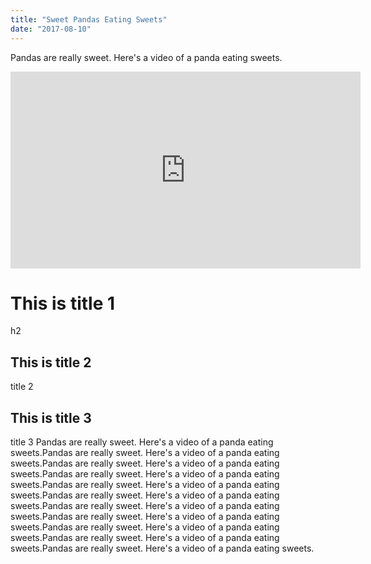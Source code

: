 ```yaml
---
title: "Sweet Pandas Eating Sweets"
date: "2017-08-10"
---
```

Pandas are really sweet.
Here's a video of a panda eating sweets.
<iframe width="560" height="315" src="https://www.youtube.com/embed/4n0xNbfJLR8" frameborder="0" allowfullscreen></iframe>

# This is title 1
h2
## This is title 2
title 2
## This is title 3
title 3
Pandas are really sweet.
Here's a video of a panda eating sweets.Pandas are really sweet.
Here's a video of a panda eating sweets.Pandas are really sweet.
Here's a video of a panda eating sweets.Pandas are really sweet.
Here's a video of a panda eating sweets.Pandas are really sweet.
Here's a video of a panda eating sweets.Pandas are really sweet.
Here's a video of a panda eating sweets.Pandas are really sweet.
Here's a video of a panda eating sweets.Pandas are really sweet.
Here's a video of a panda eating sweets.Pandas are really sweet.
Here's a video of a panda eating sweets.Pandas are really sweet.
Here's a video of a panda eating sweets.Pandas are really sweet.
Here's a video of a panda eating sweets.